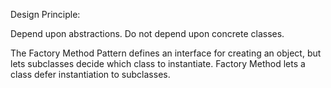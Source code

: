 Design Principle:

Depend upon abstractions. Do not depend upon concrete classes.


The Factory Method Pattern defines an interface for creating an object, but lets subclasses decide which class to instantiate.
Factory Method lets a class defer instantiation to subclasses.
